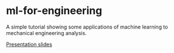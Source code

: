 # ml-for-engineering
A simple tutorial showing some applications of machine learning to mechanical engineering analysis.

[Presentation slides](https://www.dropbox.com/s/das9jcyewdgdco3/Slides.pptx)
